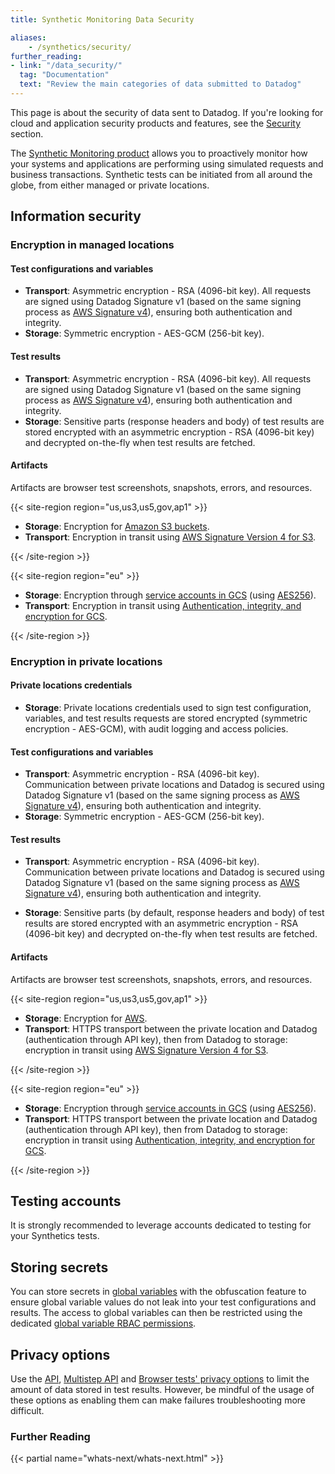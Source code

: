```yaml
---
title: Synthetic Monitoring Data Security

aliases:
    - /synthetics/security/
further_reading:
- link: "/data_security/"
  tag: "Documentation"
  text: "Review the main categories of data submitted to Datadog"
---
```


<div class="alert alert-info">This page is about the security of data sent to Datadog. If you're looking for cloud and application security products and features, see the <a href="/security/" target="_blank">Security</a> section.</div>

The [Synthetic Monitoring product][2] allows you to proactively monitor how your systems and applications are performing using simulated requests and business transactions. Synthetic tests can be initiated from all around the globe, from either managed or private locations.

## Information security

### Encryption in managed locations

#### Test configurations and variables

* **Transport**: Asymmetric encryption - RSA (4096-bit key). All requests are signed using Datadog Signature v1 (based on the same signing process as [AWS Signature v4][3]), ensuring both authentication and integrity.
* **Storage**: Symmetric encryption - AES-GCM (256-bit key).

#### Test results

* **Transport**: Asymmetric encryption - RSA (4096-bit key). All requests are signed using Datadog Signature v1 (based on the same signing process as [AWS Signature v4][3]), ensuring both authentication and integrity.
* **Storage**: Sensitive parts (response headers and body) of test results are stored encrypted with an asymmetric encryption - RSA (4096-bit key) and decrypted on-the-fly when test results are fetched.

#### Artifacts

Artifacts are browser test screenshots, snapshots, errors, and resources.

{{< site-region region="us,us3,us5,gov,ap1" >}}

* **Storage**: Encryption for [Amazon S3 buckets][1].
* **Transport**: Encryption in transit using [AWS Signature Version 4 for S3][2].

[1]: https://docs.aws.amazon.com/AmazonS3/latest/userguide/bucket-encryption.html
[2]: https://docs.aws.amazon.com/AmazonS3/latest/userguide/network-isolation.html

{{< /site-region >}}

{{< site-region region="eu" >}}

* **Storage**: Encryption through [service accounts in GCS][1] (using [AES256][2]).
* **Transport**: Encryption in transit using [Authentication, integrity, and encryption for GCS][3].

[1]: https://cloud.google.com/storage/docs/encryption/customer-managed-keys
[2]: https://cloud.google.com/security/encryption-at-rest/default-encryption
[3]: https://cloud.google.com/security/encryption-in-transit/resources/encryption-in-transit-whitepaper.pdf

{{< /site-region >}}

### Encryption in private locations

#### Private locations credentials

* **Storage**: Private locations credentials used to sign test configuration, variables, and test results requests are stored encrypted (symmetric encryption - AES-GCM), with audit logging and access policies.

#### Test configurations and variables

* **Transport**: Asymmetric encryption - RSA (4096-bit key). Communication between private locations and Datadog is secured using Datadog Signature v1 (based on the same signing process as [AWS Signature v4][3]), ensuring both authentication and integrity.
* **Storage**: Symmetric encryption - AES-GCM (256-bit key).

#### Test results

* **Transport**: Asymmetric encryption - RSA (4096-bit key). Communication between private locations and Datadog is secured using Datadog Signature v1 (based on the same signing process as [AWS Signature v4][3]), ensuring both authentication and integrity.

* **Storage**: Sensitive parts (by default, response headers and body) of test results are stored encrypted with an asymmetric encryption - RSA (4096-bit key) and decrypted on-the-fly when test results are fetched.

#### Artifacts

Artifacts are browser test screenshots, snapshots, errors, and resources.

{{< site-region region="us,us3,us5,gov,ap1" >}}

* **Storage**: Encryption for [AWS][1].
* **Transport**: HTTPS transport between the private location and Datadog (authentication through API key), then from Datadog to storage: encryption in transit using [AWS Signature Version 4 for S3][2].

[1]: https://docs.aws.amazon.com/AmazonS3/latest/userguide/bucket-encryption.html
[2]: https://docs.aws.amazon.com/AmazonS3/latest/userguide/network-isolation.html

{{< /site-region >}}

{{< site-region region="eu" >}}

* **Storage**: Encryption through [service accounts in GCS][1] (using [AES256][2]).
* **Transport**: HTTPS transport between the private location and Datadog (authentication through API key), then from Datadog to storage: encryption in transit using [Authentication, integrity, and encryption for GCS][3].

[1]: https://cloud.google.com/storage/docs/encryption/customer-managed-keys
[2]: https://cloud.google.com/security/encryption-at-rest/default-encryption
[3]: https://cloud.google.com/security/encryption-in-transit/resources/encryption-in-transit-whitepaper.pdf

{{< /site-region >}}

## Testing accounts

It is strongly recommended to leverage accounts dedicated to testing for your Synthetics tests.

## Storing secrets

You can store secrets in [global variables][4] with the obfuscation feature to ensure global variable values do not leak into your test configurations and results. The access to global variables can then be restricted using the dedicated [global variable RBAC permissions][5].

## Privacy options

Use the [API][6], [Multistep API][7] and [Browser tests' privacy options][8] to limit the amount of data stored in test results. However, be mindful of the usage of these options as enabling them can make failures troubleshooting more difficult.

### Further Reading

{{< partial name="whats-next/whats-next.html" >}}

[1]: /data_security/
[2]: /synthetics/
[3]: https://docs.aws.amazon.com/general/latest/gr/signature-version-4.html
[4]: /synthetics/settings/?tab=specifyvalue#global-variables
[5]: /account_management/rbac/permissions/#synthetic-monitoring
[6]: /synthetics/api_tests/http_tests?tab=privacy#define-request
[7]: /synthetics/multistep?tab=privacy#define-the-request
[8]: /synthetics/browser_tests/?tab=privacy#test-configuration
